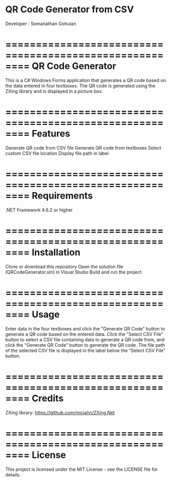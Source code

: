 # QR Code Generator from CSV
Developer : Somanathan Gohulan

========================================================
QR Code Generator
========================================================

This is a C# Windows Forms application that generates a QR code based on the data entered in four textboxes. The QR code is generated using the ZXing library and is displayed in a picture box.

========================================================
Features
========================================================
Generate QR code from CSV file
Generate QR code from textboxes
Select custom CSV file location
Display file path in label

========================================================
Requirements
========================================================

.NET Framework 4.6.2 or higher

========================================================
Installation
========================================================

Clone or download this repository
Open the solution file (QRCodeGenerator.sln) in Visual Studio
Build and run the project

========================================================
Usage
========================================================

Enter data in the four textboxes and click the "Generate QR Code" button to generate a QR code based on the entered data.
Click the "Select CSV File" button to select a CSV file containing data to generate a QR code from, and click the "Generate QR Code" button to generate the QR code.
The file path of the selected CSV file is displayed in the label below the "Select CSV File" button.

========================================================
Credits
========================================================

ZXing library: https://github.com/micjahn/ZXing.Net

========================================================
License
========================================================
This project is licensed under the MIT License - see the LICENSE file for details.
